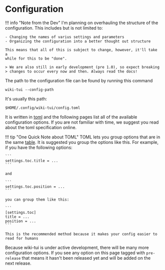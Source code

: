 # Configuration

!!! info "Note from the Dev"
    I'm planning on overhauling the structure of the configuration. This
    includes but is not limited to:

    - Changing the names of varius settings and parameters
    - Organizing the configuration into a better thought out structure

    This means that all of this is subject to change, however, it'll take a
    while for this to be "done".

    > We are also still in early development (pre 1.0), so expect breaking
    > changes to occur every now and then. Always read the docs!

The path to the configuration file can be found by running this command

```
wiki-tui --config-path
```

It's usually this path:

```
$HOME/.config/wiki-tui/config.toml
```

It is written in [toml](https://github.com/toml-lang/toml) and the following pages list all of the available configuration options.
If you are not familiar with time, we suggest you read about the toml specification online.

!!! tip "One Quick Note about TOML"
    TOML lets you group options that are in the same [table](https://toml.io/en/v1.0.0#table). It is suggested you group the options like this. For example, if you have the following options:
    
    ```
    settings.toc.title = ...
    ```

    and 

    ```
    settings.toc.position = ...
    ```

    you can group them like this:

    ```
    [settings.toc]
    title = ...
    position = ...
    ```

    This is the recommended method because it makes your config easier to read for humans

Because wiki-tui is under active development, there will be many more configuration options. If you see any option on this page tagged with `pre-release` that means it hasn't been released yet and will be added on the next release.
